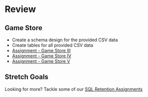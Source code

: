 # Review

## Game Store

- Create a schema design for the provided CSV data
- Create tables for all provided CSV data
- [Assignment - Game Store III](https://github.com/Code-Platoon-Assignments/game-store-III)
- [Assignment - Game Store IV](https://github.com/Code-Platoon-Assignments/game-store-iv/tree/main)
- [Assignment - Game Store V](https://github.com/Code-Platoon-Assignments/game-store-v)

## Stretch Goals

Looking for more? Tackle some of our [SQL Retention Assignments](https://github.com/Code-Platoon-Curriculum/curriculum/tree/main/Retention#sql)
